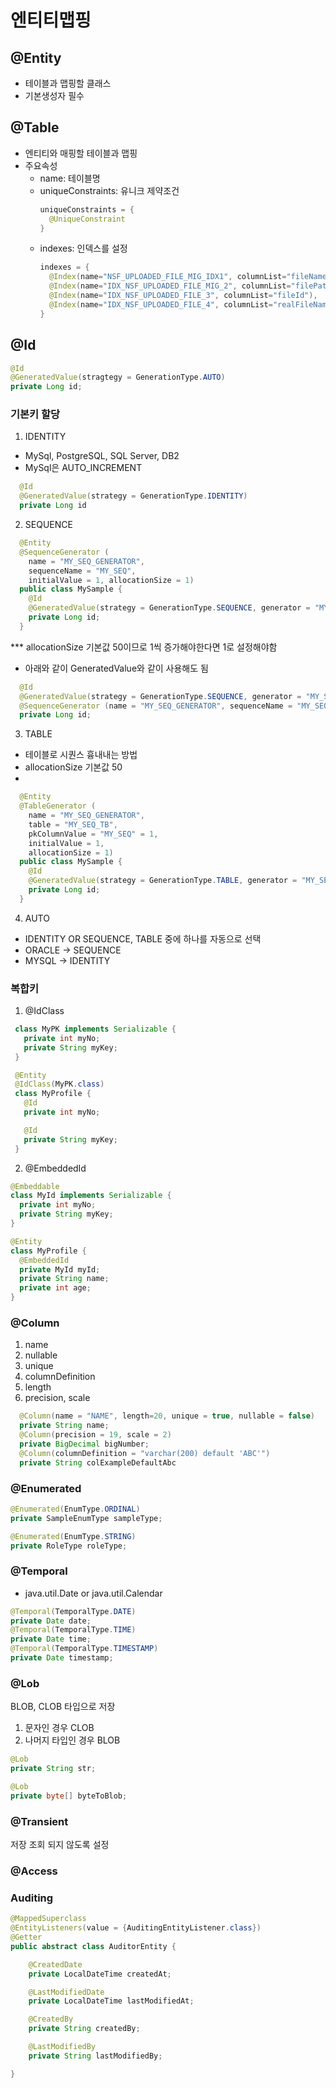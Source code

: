 # 엔티티맵핑
## @Entity
- 테이블과 맵핑할 클래스
- 기본생성자 필수

## @Table
- 엔티티와 매핑할 테이블과 맵핑
- 주요속성
  - name: 테이블명
  - uniqueConstraints: 유니크 제약조건
    ```java
    uniqueConstraints = {
      @UniqueConstraint 
    }
    ```
  - indexes: 인덱스를 설정
    ```java
    indexes = {
      @Index(name="NSF_UPLOADED_FILE_MIG_IDX1", columnList="fileName"),
      @Index(name="IDX_NSF_UPLOADED_FILE_MIG_2", columnList="filePath, realFileName"),
      @Index(name="IDX_NSF_UPLOADED_FILE_3", columnList="fileId"),
      @Index(name="IDX_NSF_UPLOADED_FILE_4", columnList="realFileName")
    }
    ```
## @Id
```java
@Id
@GeneratedValue(stragtegy = GenerationType.AUTO)
private Long id;
```
### 기본키 할당
1. IDENTITY
  - MySql, PostgreSQL, SQL Server, DB2
  - MySql은 AUTO_INCREMENT
```java
  @Id
  @GeneratedValue(strategy = GenerationType.IDENTITY)
  private Long id
```
2. SEQUENCE
```java
  @Entity
  @SequenceGenerator (
    name = "MY_SEQ_GENERATOR",
    sequenceName = "MY_SEQ",
    initialValue = 1, allocationSize = 1)
  public class MySample {
    @Id
    @GeneratedValue(strategy = GenerationType.SEQUENCE, generator = "MY_SEQ_GENERATOR")
    private Long id;
  }
```
*** allocationSize 기본값 50이므로 1씩 증가해야한다면 1로 설정해야함

- 아래와 같이 GeneratedValue와 같이 사용해도 됨
```java
  @Id
  @GeneratedValue(strategy = GenerationType.SEQUENCE, generator = "MY_SEQ_GENERATOR")
  @SequenceGenerator (name = "MY_SEQ_GENERATOR", sequenceName = "MY_SEQ", initialValue = 1, allocationSize = 1)
  private Long id;
```
3. TABLE
- 테이블로 시퀀스 흉내내는 방법
- allocationSize 기본값 50
- 
```java
  @Entity
  @TableGenerator (
    name = "MY_SEQ_GENERATOR",
    table = "MY_SEQ_TB",
    pkColumnValue = "MY_SEQ" = 1, 
    initialValue = 1,
    allocationSize = 1)
  public class MySample {
    @Id
    @GeneratedValue(strategy = GenerationType.TABLE, generator = "MY_SEQ_GENERATOR")
    private Long id;
  }
```
4. AUTO
- IDENTITY OR SEQUENCE, TABLE 중에 하나를 자동으로 선택
- ORACLE -> SEQUENCE
- MYSQL -> IDENTITY
### 복합키
1. @IdClass
```java
 class MyPK implements Serializable {
   private int myNo;
   private String myKey;
 }

 @Entity
 @IdClass(MyPK.class)
 class MyProfile {
   @Id
   private int myNo;

   @Id
   private String myKey;
 }
```
2. @EmbeddedId
```java
@Embeddable
class MyId implements Serializable {
  private int myNo;
  private String myKey;
}

@Entity
class MyProfile {
  @EmbeddedId
  private MyId myId;
  private String name;
  private int age;
}
```

### @Column
1. name
2. nullable
3. unique
4. columnDefinition
5. length
6. precision, scale
```java
  @Column(name = "NAME", length=20, unique = true, nullable = false)
  private String name;
  @Column(precision = 19, scale = 2)
  private BigDecimal bigNumber;
  @Column(columnDefinition = "varchar(200) default 'ABC'")
  private String colExampleDefaultAbc

```
### @Enumerated
```java
@Enumerated(EnumType.ORDINAL)
private SampleEnumType sampleType;

@Enumerated(EnumType.STRING)
private RoleType roleType;
```
### @Temporal
- java.util.Date or java.util.Calendar
```java
@Temporal(TemporalType.DATE)
private Date date;
@Temporal(TemporalType.TIME)
private Date time;
@Temporal(TemporalType.TIMESTAMP)
private Date timestamp;
```
### @Lob
BLOB, CLOB 타입으로 저장
1. 문자인 경우 CLOB
2. 나머지 타입인 경우 BLOB
```java
@Lob
private String str;

@Lob
private byte[] byteToBlob;
```
### @Transient
저장 조회 되지 않도록 설정
### @Access

### Auditing
```java
@MappedSuperclass
@EntityListeners(value = {AuditingEntityListener.class})
@Getter
public abstract class AuditorEntity {

	@CreatedDate
	private LocalDateTime createdAt;

	@LastModifiedDate
	private LocalDateTime lastModifiedAt;

	@CreatedBy
	private String createdBy;

	@LastModifiedBy
	private String lastModifiedBy;

}
```